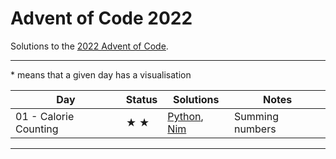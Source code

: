 # Advent of Code 2022

Solutions to the [2022 Advent of Code](https://adventofcode.com/2022).

---

\* means that a given day has a visualisation

<!-- ★ ☆ -->

| Day                                 | Status             | Solutions  | Notes  |
| ----------------------------------- | ------------------ | ---------- | ------ |
| 01 - Calorie Counting               | ★ ★                | [Python](01-calorieCounting/py), [Nim](01-calorieCounting/nim) | Summing numbers |

<!-- PARSE END -->

---

<!-- ![Running times](running-times.png) -->
